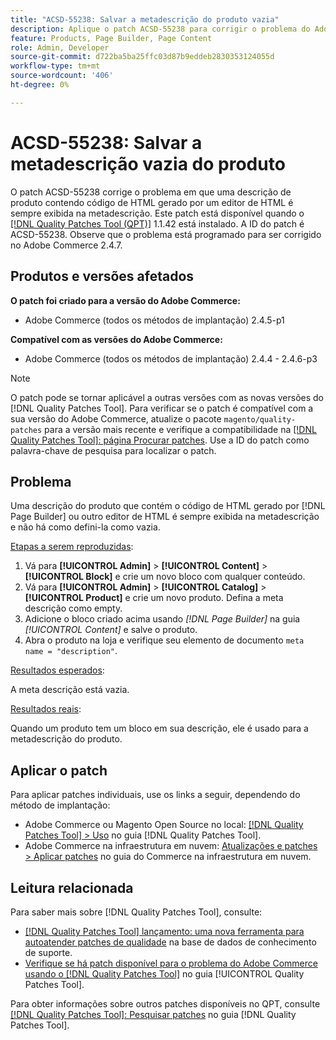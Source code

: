 ```yaml
---
title: "ACSD-55238: Salvar a metadescrição do produto vazia"
description: Aplique o patch ACSD-55238 para corrigir o problema do Adobe Commerce em que uma descrição de produto que contém o código de HTML gerado pelo  [!DNL Page Builder]  ou outro editor de HTML é sempre exibida na metadescrição e não há como defini-la como vazia.
feature: Products, Page Builder, Page Content
role: Admin, Developer
source-git-commit: d722ba5ba25ffc03d87b9eddeb2830353124055d
workflow-type: tm+mt
source-wordcount: '406'
ht-degree: 0%

---
```


# ACSD-55238: Salvar a metadescrição vazia do produto

O patch ACSD-55238 corrige o problema em que uma descrição de produto contendo código de HTML gerado por um editor de HTML é sempre exibida na metadescrição. Este patch está disponível quando o [[!DNL Quality Patches Tool (QPT)]](https://experienceleague.adobe.com/en/docs/commerce-knowledge-base/kb/announcements/commerce-announcements/magento-quality-patches-released-new-tool-to-self-serve-quality-patches) 1.1.42 está instalado. A ID do patch é ACSD-55238. Observe que o problema está programado para ser corrigido no Adobe Commerce 2.4.7.

## Produtos e versões afetados

**O patch foi criado para a versão do Adobe Commerce:**

* Adobe Commerce (todos os métodos de implantação) 2.4.5-p1

**Compatível com as versões do Adobe Commerce:**

* Adobe Commerce (todos os métodos de implantação) 2.4.4 - 2.4.6-p3

>[!NOTE]
>
>O patch pode se tornar aplicável a outras versões com as novas versões do [!DNL Quality Patches Tool]. Para verificar se o patch é compatível com a sua versão do Adobe Commerce, atualize o pacote `magento/quality-patches` para a versão mais recente e verifique a compatibilidade na [[!DNL Quality Patches Tool]: página Procurar patches](https://experienceleague.adobe.com/tools/commerce-quality-patches/index.html). Use a ID do patch como palavra-chave de pesquisa para localizar o patch.

## Problema

Uma descrição do produto que contém o código de HTML gerado por [!DNL Page Builder] ou outro editor de HTML é sempre exibida na metadescrição e não há como defini-la como vazia.

<u>Etapas a serem reproduzidas</u>:

1. Vá para **[!UICONTROL Admin]** > **[!UICONTROL Content]** > **[!UICONTROL Block]** e crie um novo bloco com qualquer conteúdo.
1. Vá para **[!UICONTROL Admin]** > **[!UICONTROL Catalog]** > **[!UICONTROL Product]** e crie um novo produto. Defina a meta descrição como empty.
1. Adicione o bloco criado acima usando *[!DNL Page Builder]* na guia *[!UICONTROL Content]* e salve o produto.
1. Abra o produto na loja e verifique seu elemento de documento `meta name = "description"`.

<u>Resultados esperados</u>:

A meta descrição está vazia.

<u>Resultados reais</u>:

Quando um produto tem um bloco em sua descrição, ele é usado para a metadescrição do produto.

## Aplicar o patch

Para aplicar patches individuais, use os links a seguir, dependendo do método de implantação:

* Adobe Commerce ou Magento Open Source no local: [[!DNL Quality Patches Tool] > Uso](https://experienceleague.adobe.com/docs/commerce-operations/tools/quality-patches-tool/usage.html) no guia [!DNL Quality Patches Tool].
* Adobe Commerce na infraestrutura em nuvem: [Atualizações e patches > Aplicar patches](https://experienceleague.adobe.com/docs/commerce-cloud-service/user-guide/develop/upgrade/apply-patches.html) no guia do Commerce na infraestrutura em nuvem.

## Leitura relacionada

Para saber mais sobre [!DNL Quality Patches Tool], consulte:

* [[!DNL Quality Patches Tool] lançamento: uma nova ferramenta para autoatender patches de qualidade](https://experienceleague.adobe.com/en/docs/commerce-knowledge-base/kb/announcements/commerce-announcements/magento-quality-patches-released-new-tool-to-self-serve-quality-patches) na base de dados de conhecimento de suporte.
* [Verifique se há patch disponível para o problema do Adobe Commerce usando o  [!DNL Quality Patches Tool]](/help/tools/quality-patches-tool/patches-available-in-qpt/check-patch-for-magento-issue-with-magento-quality-patches.md) no guia [!UICONTROL Quality Patches Tool].


Para obter informações sobre outros patches disponíveis no QPT, consulte [[!DNL Quality Patches Tool]: Pesquisar patches](https://experienceleague.adobe.com/tools/commerce-quality-patches/index.html) no guia [!DNL Quality Patches Tool].
